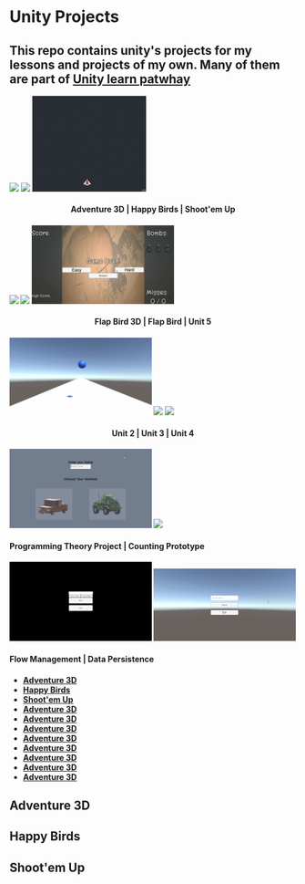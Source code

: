 # Unity Projects
 
## This repo contains unity's projects for my lessons and projects of my own. Many of them are part of [Unity learn patwhay][1]

<p align="left"> <img src="Adventure3D/Gifs for Git/gameplay.gif" width="250"/> <align="center"> <img src="Happy Birds/Gifs for Git/gameplay.gif" width="250"/> <align="right"> <img src="Shoot-emUp/Gifs for Git/Demo1.gif" width="200"/>

<h4 align="center">
  Adventure 3D | Happy Birds | Shoot'em Up               
<h4/>

<img src="FlapBird3D/Gifs for Git/gameplay.gif" width="250"/> <img src="Flap Bird/Gifs for Git/gameplay.gif" width="250"/> <img src="Unit 5/Gifs for Git/gameplay.gif" width="250"/>
 
 <h4 align="center">
  Flap Bird 3D | Flap Bird | Unit 5               
<h4/>

<img src="Unit 2/Gifs for git/gameplay.gif" width="250"/> <img src="Unit 3/Gifs for Git/gameplay.gif" width="250"/> <img src="Unit 4/Gifs for Git/gameplay.gif" width="250"/>
  
<h4 align="center">
 Unit 2 | Unit 3 | Unit 4               
<h4/>

<img src="Programming Theory Project/Gifs for Git/gameplay.gif" width="250"/> <img src="Counting Prototype/Gifs for Git/gameplay.gif" width="250"/>

<h4 align="left">
 Programming Theory Project | Counting Prototype             
<h4/>
  
<img src="FlowManagement/Gifs for Git/gameplay.gif" width="250"/>  <img src="DataPersistence/Gifs for Git/gameplay.gif" width="250"/> 

<h4 align="left">
 Flow Management | Data Persistence           
<h4/>

 
 * [Adventure 3D](#Adventure-3D)  
 * [Happy Birds](#AHappy-Birds) 
 * [Shoot'em Up](#Shoot'em-Up) 
 * [Adventure 3D](#Adventure-3D) 
 * [Adventure 3D](#Adventure-3D) 
 * [Adventure 3D](#Adventure-3D) 
 * [Adventure 3D](#Adventure-3D) 
 * [Adventure 3D](#Adventure-3D) 
 * [Adventure 3D](#Adventure-3D) 
 * [Adventure 3D](#Adventure-3D) 
 * [Adventure 3D](#Adventure-3D) 
 
 
 ## Adventure 3D
 ## Happy Birds
 ## Shoot'em Up

[1]: https://learn.unity.com/
